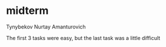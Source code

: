 # midterm
Tynybekov Nurtay Amanturovich


The first 3 tasks were easy, but the last task was a little difficult

